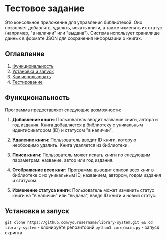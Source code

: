 # Тестовое задание

Это консольное приложение для управления библиотекой. Оно позволяет добавлять, удалять, искать книги, а также изменять их статус (например, "в наличии" или "выдана"). Система использует хранилище данных в формате JSON для сохранения информации о книгах.

## Оглавление
1. [Функциональность](#функциональность)
2. [Установка и запуск](#установка-и-запуск)
3. [Как использовать](#как-использовать)
5. [Тестирование](#тестирование)

## Функциональность

Программа предоставляет следующие возможности:

1. **Добавление книги**: Пользователь вводит название книги, автора и год издания. Книга добавляется в библиотеку с уникальным идентификатором (ID) и статусом "в наличии".
   
2. **Удаление книги**: Пользователь вводит ID книги, которую необходимо удалить. Книга удаляется из библиотеки.

3. **Поиск книги**: Пользователь может искать книги по следующим параметрам: название, автор или год издания.

4. **Отображение всех книг**: Программа выводит список всех книг в библиотеке с их уникальным ID, названием, автором, годом издания и статусом.

5. **Изменение статуса книги**: Пользователь может изменить статус книги на "в наличии" или "выдана", введя ID книги и новый статус.

## Установка и запуск

   
   `git clone https://github.com/yourusername/library-system.git && cd library-system` - клонируёте репозиторий
   `python3 core/main.py` - запуск скрипта
   
